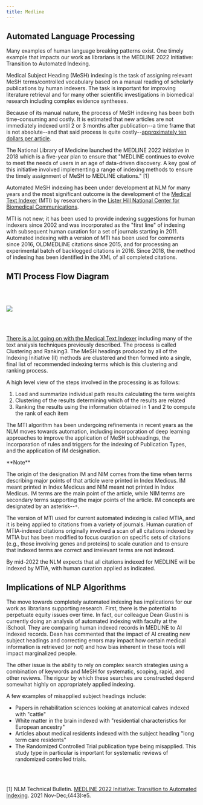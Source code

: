 ```yaml
---
title: Medline
---
```


## Automated Language Processing

Many examples of human language breaking patterns exist. One timely example that impacts our work as librarians is the MEDLINE 2022 Initiative: Transition to Automated Indexing.

Medical Subject Heading (MeSH) indexing is the task of assigning relevant MeSH terms/controlled vocabulary based on a manual reading of scholarly publications by human indexers. The task is important for improving literature retrieval and for many other scientific investigations in biomedical research including complex evidence syntheses.  

Because of its manual nature, the process of MeSH indexing has been both time-consuming and costly. It is estimated that new articles are not immediately indexed until 2 or 3 months after publication--a time frame that is not absolute--and that said process is quite costly--[approximately ten dollars per article](https://doi.org/10.1186/s13326-017-0123-3). 

The National Library of Medicine launched the MEDLINE 2022 initiative in 2018 which is a five-year plan to ensure that "MEDLINE continues to evolve to meet the needs of users in an age of data-driven discovery.  A key goal of this initiative involved implementing a range of indexing methods to ensure the timely assignment of MeSH to MEDLINE citations." [1]

Automated MeSH indexing has been under development at NLM for many years and the most significant outcome is the development of the [Medical Text Indexer](https://lhncbc.nlm.nih.gov/ii/tools/MTI.html) (MTI) by researchers in the [Lister Hill National Center for Biomedical Communications](https://lhncbc.nlm.nih.gov/). 

MTI is not new; it has been used to provide indexing suggestions for human indexers since 2002 and was incorporated as the "first line" of indexing with subsequent human curation for a set of journals starting in 2011. Automated indexing with a version of MTI has been used for comments since 2016, OLDMEDLINE citations since 2015, and for processing an experimental batch of backlogged citations in 2016. Since 2018, the method of indexing has been identified in the XML of all completed citations.

## MTI Process Flow Diagram

<br /><br />

![](https://ii.nlm.nih.gov/MTI/images/MTI_Processing_Flow_75pct.png)

<br /><br />

[There is a lot going on with the Medical Text Indexer](https://lhncbc.nlm.nih.gov/ii/tools/MTI/Medical_Text_Indexer_Processing_Flow.pdf) including many of the text analysis techniques previously described. The process is called Clustering and Ranking3. The MeSH headings produced by all of the Indexing Initiative (II) methods are clustered and then formed into a single, final list of recommended indexing terms which is this clustering and ranking process. 

A high level view of the steps involved in the processing is as follows: 
 
1. Load and summarize individual path results calculating the term weights 
2. Clustering of the results determining which of the results are related
3. Ranking the results using the information obtained in 1 and 2 to compute the rank of each item 

The MTI algorithm has been undergoing refinements in recent years as the NLM moves towards automation, including incorporation of deep learning approaches to improve the application of MeSH subheadings, the incorporation of rules and triggers for the indexing of Publication Types, and the application of IM designation.

<div class = "note">
**Note**

The origin of the designation IM and NIM comes from the time when terms describing major points of that article were printed in Index Medicus. IM meant printed in Index Medicus and NIM meant not printed in Index Medicus. IM terms are the main point of the article, while NIM terms are secondary terms supporting the major points of the article. IM concepts are designated by an asterisk--`*`.
</div>

The version of MTI used for current automated indexing is called MTIA, and it is being applied to citations from a variety of journals. Human curation of MTIA-indexed citations originally involved a scan of all citations indexed by MTIA but has been modified to focus curation on specific sets of citations (e.g., those involving genes and proteins) to scale curation and to ensure that indexed terms are correct and irrelevant terms are not indexed.

By mid-2022 the NLM expects that all citations indexed for MEDLINE will be indexed by MTIA, with human curation applied as indicated.

## Implications of NLP Algorithms

The move towards completely automated indexing has implications for our work as librarians supporting research. First, there is the potential to perpetuate equity issues over time. In fact, our colleague Dean Giustini is currently doing an analysis of automated indexing with faculty at the iSchool. They are comparing human indexed records in MEDLINE to AI indexed records. Dean has commented that the impact of AI creating new subject headings and correcting errors may impact how certain medical information is retrieved (or not) and how bias inherent in these tools will impact marginalized people. 

The other issue is the ability to rely on complex search strategies using a combination of keywords and MeSH for systematic, scoping, rapid, and other reviews. The rigour by which these searches are constructed depend somewhat highly on appropriately applied indexing. 

A few examples of misapplied subject headings include:

* Papers in rehabilitation sciences looking at anatomical calves indexed with "cattle"
* White matter in the brain indexed with "residential characteristics for European ancestry"
* Articles about medical residents indexed with the subject heading "long term care residents"
* The Randomized Controlled Trial publication type being misapplied. This study type in particular is important for systematic reviews of randomized controlled trials. 

<br /><br />

[1] <span class = "citation">NLM Technical Bulletin. [MEDLINE 2022 Initiative: Transition to Automated Indexing](https://www.nlm.nih.gov/pubs/techbull/nd21/nd21_medline_2022.html). 2021 Nov-Dec;(443):e5.</span>
